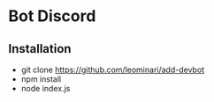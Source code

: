 # Bot  Discord

## Installation

- git clone https://github.com/leominari/add-devbot
- npm install
- node index.js
